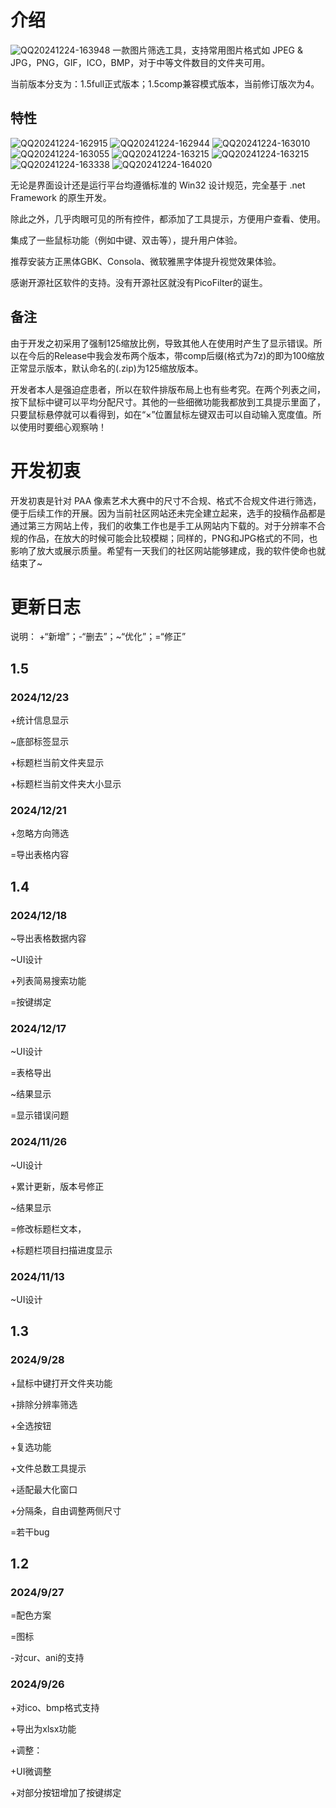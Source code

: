 # 介绍
![QQ20241224-163948](https://github.com/user-attachments/assets/90dc8a1c-ee80-4ff8-b503-1d46d53d0a1a)
 一款图片筛选工具，支持常用图片格式如 JPEG & JPG，PNG，GIF，ICO，BMP，对于中等文件数目的文件夹可用。
 
 当前版本分支为：1.5full正式版本；1.5comp兼容模式版本，当前修订版次为4。
 ## 特性
![QQ20241224-162915](https://github.com/user-attachments/assets/8520cb3d-5ddc-4179-9ae2-a445a2dcc311)
![QQ20241224-162944](https://github.com/user-attachments/assets/cbbfe498-ced8-48e8-a21b-b91a3915504d)
![QQ20241224-163010](https://github.com/user-attachments/assets/d366e397-2426-42f3-9d34-bf639fe7771a)
![QQ20241224-163055](https://github.com/user-attachments/assets/1a386175-ea09-49ae-8ae6-1ad620ec35ca)
![QQ20241224-163215](https://github.com/user-attachments/assets/4a76b72a-e837-4c84-bc36-6739c3200c48)
![QQ20241224-163215](https://github.com/user-attachments/assets/c7a590aa-90a4-499f-af90-b6945ff1430d)
![QQ20241224-163338](https://github.com/user-attachments/assets/7b607b31-a668-4996-aad0-64ca21bc0898)
![QQ20241224-164020](https://github.com/user-attachments/assets/e8d2e040-04c7-4289-8d05-bcbd4e720468)

无论是界面设计还是运行平台均遵循标准的 Win32 设计规范，完全基于 .net Framework 的原生开发。

除此之外，几乎肉眼可见的所有控件，都添加了工具提示，方便用户查看、使用。

集成了一些鼠标功能（例如中键、双击等），提升用户体验。

推荐安装方正黑体GBK、Consola、微软雅黑字体提升视觉效果体验。

感谢开源社区软件的支持。没有开源社区就没有PicoFilter的诞生。

## 备注
 由于开发之初采用了强制125缩放比例，导致其他人在使用时产生了显示错误。所以在今后的Release中我会发布两个版本，带comp后缀(格式为7z)的即为100缩放正常显示版本，默认命名的(.zip)为125缩放版本。
 
 开发者本人是强迫症患者，所以在软件排版布局上也有些考究。在两个列表之间，按下鼠标中键可以平均分配尺寸。其他的一些细微功能我都放到工具提示里面了，只要鼠标悬停就可以看得到，如在“×”位置鼠标左键双击可以自动输入宽度值。所以使用时要细心观察呐！
# 开发初衷
 开发初衷是针对 PAA 像素艺术大赛中的尺寸不合规、格式不合规文件进行筛选，便于后续工作的开展。因为当前社区网站还未完全建立起来，选手的投稿作品都是通过第三方网站上传，我们的收集工作也是手工从网站内下载的。对于分辨率不合规的作品，在放大的时候可能会比较模糊；同样的，PNG和JPG格式的不同，也影响了放大或展示质量。希望有一天我们的社区网站能够建成，我的软件使命也就结束了~
# 更新日志
说明： +“新增”；-“删去”；~“优化”；=“修正”
## 1.5 
### 2024/12/23
+统计信息显示

~底部标签显示

+标题栏当前文件夹显示

+标题栏当前文件夹大小显示
### 2024/12/21
+忽略方向筛选

=导出表格内容

## 1.4
### 2024/12/18
~导出表格数据内容

~UI设计

+列表简易搜索功能

=按键绑定

### 2024/12/17
~UI设计

=表格导出

~结果显示

=显示错误问题

### 2024/11/26
~UI设计

+累计更新，版本号修正

~结果显示

=修改标题栏文本，

+标题栏项目扫描进度显示

### 2024/11/13
~UI设计

## 1.3
### 2024/9/28
+鼠标中键打开文件夹功能

+排除分辨率筛选

+全选按钮

+复选功能

+文件总数工具提示

+适配最大化窗口

+分隔条，自由调整两侧尺寸

=若干bug

## 1.2
### 2024/9/27
=配色方案

=图标

-对cur、ani的支持

### 2024/9/26
+对ico、bmp格式支持

+导出为xlsx功能

+调整：

+UI微调整

+对部分按钮增加了按键绑定
